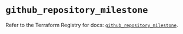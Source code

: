 # `github_repository_milestone`

Refer to the Terraform Registry for docs: [`github_repository_milestone`](https://registry.terraform.io/providers/integrations/github/6.5.0/docs/resources/repository_milestone).
